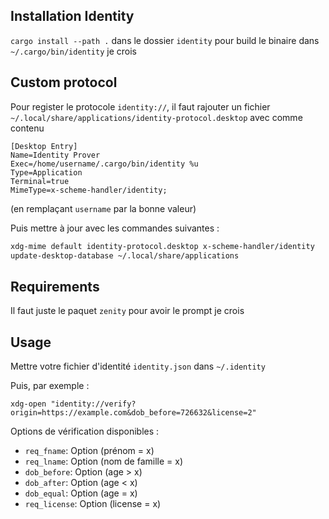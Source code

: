 ## Installation Identity

`cargo install --path .` dans le dossier `identity` pour build le binaire dans
`~/.cargo/bin/identity` je crois

## Custom protocol

Pour register le protocole `identity://`,
il faut rajouter un fichier
`~/.local/share/applications/identity-protocol.desktop`
avec comme contenu

```
[Desktop Entry]
Name=Identity Prover
Exec=/home/username/.cargo/bin/identity %u
Type=Application
Terminal=true
MimeType=x-scheme-handler/identity;
```
(en remplaçant `username` par la bonne valeur)

Puis mettre à jour avec les commandes suivantes :

```sh
xdg-mime default identity-protocol.desktop x-scheme-handler/identity
update-desktop-database ~/.local/share/applications
```

## Requirements
Il faut juste le paquet `zenity` pour avoir le prompt je crois


## Usage

Mettre votre fichier d'identité `identity.json` dans `~/.identity`

Puis, par exemple :
```
xdg-open "identity://verify?origin=https://example.com&dob_before=726632&license=2"
```

Options de vérification disponibles :
- `req_fname`: Option<String> (prénom = x)
- `req_lname`: Option<String> (nom de famille = x)
- `dob_before`: Option<u64> (age > x)
- `dob_after`: Option<u64> (age < x)
- `dob_equal`: Option<u64> (age = x)
- `req_license`: Option<u64> (license = x)



